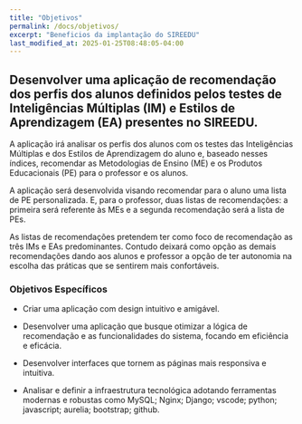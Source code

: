 ```yaml
---
title: "Objetivos"
permalink: /docs/objetivos/
excerpt: "Beneficios da implantação do SIREEDU"
last_modified_at: 2025-01-25T08:48:05-04:00
---
```


## Desenvolver uma aplicação de recomendação dos perfis dos alunos definidos pelos testes de Inteligências Múltiplas (IM) e Estilos de Aprendizagem (EA) presentes no SIREEDU.

A aplicação irá analisar os perfis dos alunos com os testes das Inteligências Múltiplas e dos Estilos de Aprendizagem do aluno e, baseado nesses índices, recomendar as Metodologias de Ensino (ME) e os Produtos Educacionais (PE) para o professor e os alunos.

A aplicação será desenvolvida visando recomendar para o aluno uma lista de PE personalizada. E, para o professor, duas listas de recomendações: a primeira será referente às MEs e a segunda recomendação será a lista de PEs.

As listas de recomendações pretendem ter como foco de recomendação as três IMs e EAs predominantes. Contudo deixará como opção as demais recomendações dando aos alunos e professor a opção de ter autonomia na escolha das práticas que se sentirem mais confortáveis.

### Objetivos Específicos

- Criar uma aplicação com design intuitivo e amigável.

- Desenvolver uma aplicação que busque otimizar a lógica de recomendação e as funcionalidades do sistema, focando em eficiência e eficácia.

- Desenvolver interfaces que tornem as páginas mais responsiva e intuitiva.

- Analisar e definir a infraestrutura tecnológica adotando ferramentas modernas e robustas como MySQL; Nginx; Django; vscode; python; javascript; aurelia; bootstrap; github.
